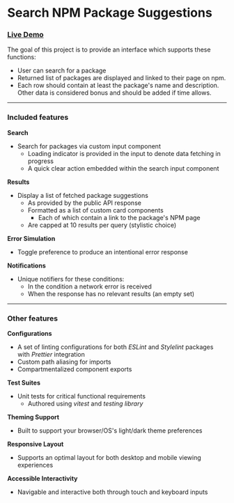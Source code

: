 # Search NPM Package Suggestions

### [Live Demo](https://fetch-npm-package-suggestions.vercel.app/)

The goal of this project is to provide an interface which supports these functions:

- User can search for a package
- Returned list of packages are displayed and linked to their page on npm.
- Each row should contain at least the package's name and description. Other data is considered bonus and should be added if time allows.

---

### Included features

**Search**

- Search for packages via custom input component
  - Loading indicator is provided in the input to denote data fetching in progress
  - A quick clear action embedded within the search input component

**Results**

- Display a list of fetched package suggestions
  - As provided by the public API response
  - Formatted as a list of custom card components
    - Each of which contain a link to the package's NPM page
  - Are capped at 10 results per query (stylistic choice)

**Error Simulation**

- Toggle preference to produce an intentional error response

**Notifications**

- Unique notifiers for these conditions:
  - In the condition a network error is received
  - When the response has no relevant results (an empty set)

---

### Other features

**Configurations**

- A set of linting configurations for both _ESLint_ and _Stylelint_ packages with _Prettier_ integration
- Custom path aliasing for imports
- Compartmentalized component exports

**Test Suites**

- Unit tests for critical functional requirements
  - Authored using _vitest_ and _testing library_

**Theming Support**

- Built to support your browser/OS's light/dark theme preferences

**Responsive Layout**

- Supports an optimal layout for both desktop and mobile viewing experiences

**Accessible Interactivity**

- Navigable and interactive both through touch and keyboard inputs
